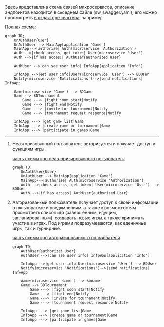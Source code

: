 Здесь представлена схема связей микросервисов, описание эндпоинтов находится в соседнем файле (sw_swagger.yaml), его можно просмотреть [в редакторе сваггера](https://editor.swagger.io/), например.

[Полная схема](https://mermaid-js.github.io/mermaid-live-editor/edit#pako:eNp9U8Fu2zAM_RVCF7dA-gM5FMiQYdihvaw9NTsIMh0TiSVNkgu0Uf59pGzHrYvGB9ki33t8FK2TMq5GtVb7oH0LT9udBX6e7aZP7XPEcJLlvIzC3d09PGiyG-9ftPdHMjqRs1D90h1Wfwf8CGBs1kx0gd4xg2jcdGSCY6FXMgjVZswWjep2YEtQ6mTTojmANgZjXMEeEyR3QJtBnCyUJPRFgBpodRwVBgOltYupGsYuZ-LUZTbaQkSEXgJkG5fhN69fGpegND5IjJCiII5n9remy5n-2Mpm0Hh0iZq3BbYEx6KxuhX9iLYG-zF-sTjZkakshMqgpqKymZFj8Mn1wfLWpiH1Ic353NC-TRAdNx-TDikPfq9g2ec1ENlXSgiNCzzgqfQ1woyCgP96jPKO3lmDF9pyHMKTgexF5kgx5bn3zygTULOdAvxs6TuG51MgQ15oZAszFrBaqQ5Dp6nmm3YS6k6lFllFrfmzxkb3x7RTO3tmaO9rVvhZU3JBrRt9jLhS_K-6P2_WqHUKPU6gLWm-uN2IOv8HJmVJWA):

```mermaid
graph TD;
    UnAuthUser{User}
    UnAuthUser --> MainApp[application 'Game']
    MainApp-->|authorize| Auth(microservice 'Authorization')
    Auth -->|check access, get token| User(microservice 'User')
    Auth -->|if has access| AuthUser{authorized User}

    AuthUser -->|can see user info| InfoApp[application 'Info']

    InfoApp -->|get user info|User(microservice 'User') --> BDUser
    Notify(microservice 'Notifications')-->|send notifications| InfoApp

    Game(microservice 'Game') --> BDGame
    Game --> BDTournament
        Game ---> |fight soon start|Notify
        Game ---> |fight end|Notify
        Game ---> |invite for tournament|Notify
        Game ---> |tournament request responce|Notify

    InfoApp ---> |get game list|Game
    InfoApp ---> |create game or tournament|Game
    InfoApp ---> |participate in games|Game
```

---

1. Неавторизованный пользователь авторизуется и получает доступ к функциям игры.

   [часть схемы про неавторизированного пользователя](https://mermaid-js.github.io/mermaid-live-editor/edit#pako:eNpdkD1uhDAQha8ymoZdib0ARSQiolSpkq1CipE9LNbiH9lmpQS4e2wgKXBheZ7ffH6eCYWVjBXePLkePprWQFpXU4-xvwb2U96WowqXyxO8kTK1c5_k3KAERWUNFK-kufja_LsheWdKjdarH54hM05aCW8T6KEEQ1HvtyujOG_dWczvzKJncQcSgkMo4cYRor2zmSEnOZCyVJzXeM9NLg4s1UFPYYdtWdZf_ueTK3XBEjV7TUqm2UwZ0mLsWXOLVTpK7mgcYoutydbRSYr8IlW0HquOhsAlJqR9_zYCq-hH_jM1itKo9e5afgFE84P6)

   ```mermaid
   graph TD;
       UnAuthUser{User}
       UnAuthUser --> MainApp[application 'Game']
       MainApp-->|authorize| Auth(microservice 'Authorization')
       Auth -->|check access, get token| User(microservice 'User') --> BDUser
       Auth -->|if has access| AuthUser{authorized User}
   ```

2. Авторизованный пользователь получает доступ к своей информации о пользователе и уведомлениям, а также к возможностям просмотреть список игр (завершённым, идущим, запланированным), создавать новые игры, а также принимать участие в играх. Под играми подразумеваются, как еденичные игры, так и турнирные.

   [часть схемы про авторизированного пользователя](https://mermaid-js.github.io/mermaid-live-editor/edit#pako:eNp9ks9ugzAMxl8lyoVV6l6Aw6ROnaZddll3GjtEwYClkmSJqdSVvvtsoPSPtHKA2P59Xxzig7a-BJ3rOprQqM26cIqfVUfNZ4J4MLzwEX-hVBIfuXZNqMfHp94apxKA6iSBrvK9euP3KoQvE8IWrSH0TmWSzL4LN1pMyOBQA12oxfihRRs9L3ZoQWWSyhbCque1BKPHuyes9jfskJw2TdlC_BO4UrnL_NziqZ1X08KNkaTmTSU4k1Ny47voOHQ0li7KXO8rrBtSyfPhE5lI_djvHZb7vAeh2yGBqnxUNG99T3CmVISfDpJ8U_DOwiy7vQ7RyYXUYrPFRP357NeUjWC4nQG8buk_ReC_gBaDyNANyjTAeqlbiK3BkqfxINJCUwPsonNellCZbkuFLtyR0S6U7PBSIvmo88psEyw1D6v_2Durc4odnKA1Gh7udqKOf07V_KI)

   ```mermaid
   graph TD;
       AuthUser{authorized User}
       AuthUser -->|can see user info| InfoApp[application 'Info']

       InfoApp -->|get user info|User(microservice 'User') --> BDUser
       Notify(microservice 'Notifications')-->|send notifications| InfoApp

       Game(microservice 'Game') --> BDGame
       Game --> BDTournament
           Game ---> |fight soon start|Notify
           Game ---> |fight end|Notify
           Game ---> |invite for tournament|Notify
           Game ---> |tournament request responce|Notify

       InfoApp ---> |get game list|Game
       InfoApp ---> |create game or tournament|Game
       InfoApp ---> |participate in games|Game
   ```
